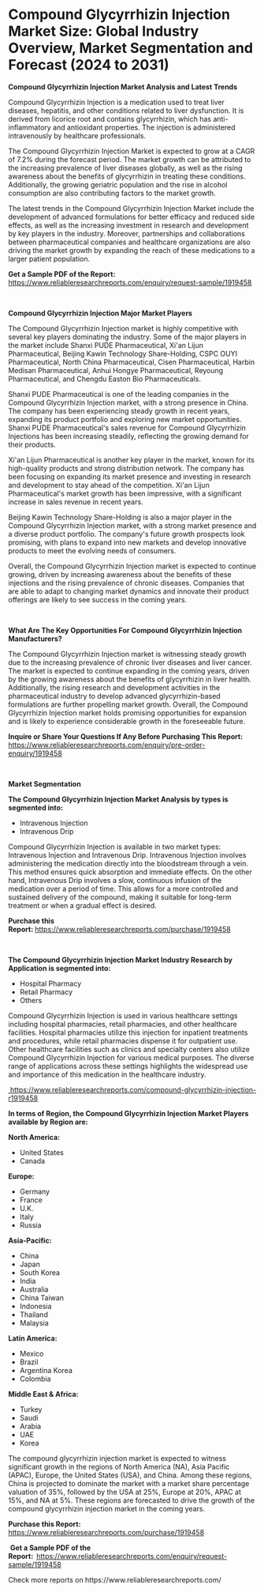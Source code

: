 <p><h1>Compound Glycyrrhizin Injection Market Size: Global Industry Overview, Market Segmentation and Forecast (2024 to 2031)</h1></p><p><strong>Compound Glycyrrhizin Injection Market Analysis and Latest Trends</strong></p>
<p><p>Compound Glycyrrhizin Injection is a medication used to treat liver diseases, hepatitis, and other conditions related to liver dysfunction. It is derived from licorice root and contains glycyrrhizin, which has anti-inflammatory and antioxidant properties. The injection is administered intravenously by healthcare professionals.</p><p>The Compound Glycyrrhizin Injection Market is expected to grow at a CAGR of 7.2% during the forecast period. The market growth can be attributed to the increasing prevalence of liver diseases globally, as well as the rising awareness about the benefits of glycyrrhizin in treating these conditions. Additionally, the growing geriatric population and the rise in alcohol consumption are also contributing factors to the market growth.</p><p>The latest trends in the Compound Glycyrrhizin Injection Market include the development of advanced formulations for better efficacy and reduced side effects, as well as the increasing investment in research and development by key players in the industry. Moreover, partnerships and collaborations between pharmaceutical companies and healthcare organizations are also driving the market growth by expanding the reach of these medications to a larger patient population.</p></p>
<p><strong>Get a Sample PDF of the Report:&nbsp;</strong> <a href="https://www.reliableresearchreports.com/enquiry/request-sample/1919458">https://www.reliableresearchreports.com/enquiry/request-sample/1919458</a></p>
<p>&nbsp;</p>
<p><strong>Compound Glycyrrhizin Injection Major Market Players</strong></p>
<p><p>The Compound Glycyrrhizin Injection market is highly competitive with several key players dominating the industry. Some of the major players in the market include Shanxi PUDE Pharmaceutical, Xi'an Lijun Pharmaceutical, Beijing Kawin Technology Share-Holding, CSPC OUYI Pharmaceutical, North China Pharmaceutical, Cisen Pharmaceutical, Harbin Medisan Pharmaceutical, Anhui Hongye Pharmaceutical, Reyoung Pharmaceutical, and Chengdu Easton Bio Pharmaceuticals.</p><p>Shanxi PUDE Pharmaceutical is one of the leading companies in the Compound Glycyrrhizin Injection market, with a strong presence in China. The company has been experiencing steady growth in recent years, expanding its product portfolio and exploring new market opportunities. Shanxi PUDE Pharmaceutical's sales revenue for Compound Glycyrrhizin Injections has been increasing steadily, reflecting the growing demand for their products.</p><p>Xi'an Lijun Pharmaceutical is another key player in the market, known for its high-quality products and strong distribution network. The company has been focusing on expanding its market presence and investing in research and development to stay ahead of the competition. Xi'an Lijun Pharmaceutical's market growth has been impressive, with a significant increase in sales revenue in recent years.</p><p>Beijing Kawin Technology Share-Holding is also a major player in the Compound Glycyrrhizin Injection market, with a strong market presence and a diverse product portfolio. The company's future growth prospects look promising, with plans to expand into new markets and develop innovative products to meet the evolving needs of consumers.</p><p>Overall, the Compound Glycyrrhizin Injection market is expected to continue growing, driven by increasing awareness about the benefits of these injections and the rising prevalence of chronic diseases. Companies that are able to adapt to changing market dynamics and innovate their product offerings are likely to see success in the coming years.</p></p>
<p>&nbsp;</p>
<p><strong>What Are The Key Opportunities For Compound Glycyrrhizin Injection Manufacturers?</strong></p>
<p><p>The Compound Glycyrrhizin Injection market is witnessing steady growth due to the increasing prevalence of chronic liver diseases and liver cancer. The market is expected to continue expanding in the coming years, driven by the growing awareness about the benefits of glycyrrhizin in liver health. Additionally, the rising research and development activities in the pharmaceutical industry to develop advanced glycyrrhizin-based formulations are further propelling market growth. Overall, the Compound Glycyrrhizin Injection market holds promising opportunities for expansion and is likely to experience considerable growth in the foreseeable future.</p></p>
<p><strong>Inquire or Share Your Questions If Any Before Purchasing This Report:</strong> <a href="https://www.reliableresearchreports.com/enquiry/pre-order-enquiry/1919458">https://www.reliableresearchreports.com/enquiry/pre-order-enquiry/1919458</a></p>
<p>&nbsp;</p>
<p><strong>Market Segmentation</strong></p>
<p><strong>The Compound Glycyrrhizin Injection Market Analysis by types is segmented into:</strong></p>
<p><ul><li>Intravenous Injection</li><li>Intravenous Drip</li></ul></p>
<p><p>Compound Glycyrrhizin Injection is available in two market types: Intravenous Injection and Intravenous Drip. Intravenous Injection involves administering the medication directly into the bloodstream through a vein. This method ensures quick absorption and immediate effects. On the other hand, Intravenous Drip involves a slow, continuous infusion of the medication over a period of time. This allows for a more controlled and sustained delivery of the compound, making it suitable for long-term treatment or when a gradual effect is desired.</p></p>
<p><strong>Purchase this Report:&nbsp;</strong><a href="https://www.reliableresearchreports.com/purchase/1919458">https://www.reliableresearchreports.com/purchase/1919458</a></p>
<p>&nbsp;</p>
<p><strong>The Compound Glycyrrhizin Injection Market Industry Research by Application is segmented into:</strong></p>
<p><ul><li>Hospital Pharmacy</li><li>Retail Pharmacy</li><li>Others</li></ul></p>
<p><p>Compound Glycyrrhizin Injection is used in various healthcare settings including hospital pharmacies, retail pharmacies, and other healthcare facilities. Hospital pharmacies utilize this injection for inpatient treatments and procedures, while retail pharmacies dispense it for outpatient use. Other healthcare facilities such as clinics and specialty centers also utilize Compound Glycyrrhizin Injection for various medical purposes. The diverse range of applications across these settings highlights the widespread use and importance of this medication in the healthcare industry.</p></p>
<p><a href="https://www.reliableresearchreports.com/compound-glycyrrhizin-injection-r1919458">&nbsp;https://www.reliableresearchreports.com/compound-glycyrrhizin-injection-r1919458</a></p>
<p><strong>In terms of Region, the Compound Glycyrrhizin Injection Market Players available by Region are:</strong></p>
<p>
    <p> <strong> North America: </strong>
        <ul>
            <li>United States</li>
            <li>Canada</li>
        </ul>
        </p> 
    <p> <strong> Europe: </strong>
        <ul>
            <li>Germany</li>
            <li>France</li>
            <li>U.K.</li>
            <li>Italy</li>
            <li>Russia</li>
        </ul>
        </p> 
    <p> <strong> Asia-Pacific: </strong>
        <ul>
            <li>China</li>
            <li>Japan</li>
            <li>South Korea</li>
            <li>India</li>
            <li>Australia</li>
            <li>China Taiwan</li>
            <li>Indonesia</li>
            <li>Thailand</li>
            <li>Malaysia</li>
        </ul>
        </p> 
    <p> <strong> Latin America: </strong>
        <ul>
            <li>Mexico</li>
            <li>Brazil</li>
            <li>Argentina Korea</li>
            <li>Colombia</li>
        </ul>
        </p> 
    <p> <strong> Middle East & Africa: </strong>
        <ul>
            <li>Turkey</li>
            <li>Saudi</li>
            <li>Arabia</li>
            <li>UAE</li>
            <li>Korea</li>
        </ul>
    </p>
    </p>
<p><p>The compound glycyrrhizin injection market is expected to witness significant growth in the regions of North America (NA), Asia Pacific (APAC), Europe, the United States (USA), and China. Among these regions, China is projected to dominate the market with a market share percentage valuation of 35%, followed by the USA at 25%, Europe at 20%, APAC at 15%, and NA at 5%. These regions are forecasted to drive the growth of the compound glycyrrhizin injection market in the coming years.</p></p>
<p><strong>Purchase this Report: </strong><a href="https://www.reliableresearchreports.com/purchase/1919458">https://www.reliableresearchreports.com/purchase/1919458</a></p>
<p>&nbsp;<strong>Get a Sample PDF of the Report:&nbsp;&nbsp;</strong><a href="https://www.reliableresearchreports.com/enquiry/request-sample/1919458">https://www.reliableresearchreports.com/enquiry/request-sample/1919458</a></p>
<p><strong></strong></p>
<p>Check more reports on https://www.reliableresearchreports.com/</p>